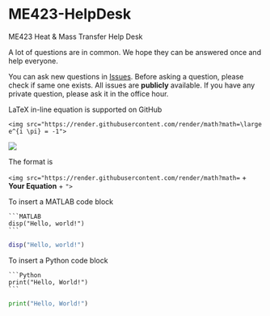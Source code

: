 # ME423-HelpDesk
ME423 Heat &amp; Mass Transfer Help Desk

A lot of questions are in common. We hope they can be answered once and help everyone.

You can ask new questions in [Issues](https://github.com/BrushXue/ME423-HelpDesk/issues). Before asking a question, please check if same one exists. All issues are **publicly** available. If you have any private question, please ask it in the office hour.

LaTeX in-line equation is supported on GitHub
```
<img src="https://render.githubusercontent.com/render/math?math=\large e^{i \pi} = -1">
```
<img src="https://render.githubusercontent.com/render/math?math=\large e^{i \pi} = -1">

The format is

`<img src="https://render.githubusercontent.com/render/math?math=` + **Your Equation** + `">`

To insert a MATLAB code block
~~~
```MATLAB
disp("Hello, world!")
```
~~~
```MATLAB
disp("Hello, world!")
```
To insert a Python code block
~~~
```Python
print("Hello, World!")
```
~~~
```Python
print("Hello, World!")
```
